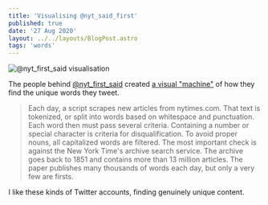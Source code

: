 ```yaml
---
title: 'Visualising @nyt_said_first'
published: true
date: '27 Aug 2020'
layout: ../../layouts/BlogPost.astro
tags: 'words'
---
```


![@nyt_first_said visualisation](/images/Screenshot%202020-08-27%20at%2014.58.33.png)

The people behind [@nyt_first_said](https://twitter.com/NYT_first_said) created [a visual "machine"](https://maxbittker.github.io/clear-pipes/) of how they find the unique words they tweet.

>Each day, a script scrapes new articles from nytimes.com. That text is tokenized, or split into words based on whitespace and punctuation.
>Each word then must pass several criteria. Containing a number or special character is criteria for disqualification. To avoid proper nouns, all capitalized words are filtered.
>The most important check is against the New York Time's archive search service. The archive goes back to 1851 and contains more than 13 million articles.
>The paper publishes many thousands of words each day, but only a very few are firsts.

I like these kinds of Twitter accounts, finding genuinely unique content.